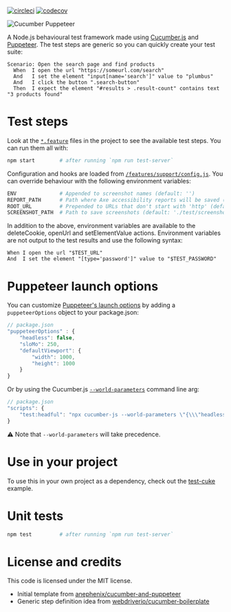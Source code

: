 [![circleci](https://img.shields.io/circleci/project/github/patheard/cucumber-puppeteer.svg)](https://circleci.com/gh/patheard/cucumber-puppeteer)
[![codecov](https://codecov.io/gh/patheard/cucumber-puppeteer/branch/master/graph/badge.svg)](https://codecov.io/gh/patheard/cucumber-puppeteer)

![Cucumber Puppeteer](https://raw.githubusercontent.com/patheard/cucumber-puppeteer/master/test/screenshots/ref/cucumber-puppeteer-full.png)

A Node.js behavioural test framework made using [Cucumber.js](https://github.com/cucumber/cucumber-js) and [Puppeteer](https://github.com/GoogleChrome/puppeteer).  The test steps are generic so you can quickly create your test suite:

```gherkin
Scenario: Open the search page and find products
  When  I open the url "https://someurl.com/search"
  And   I set the element "input[name='search']" value to "plumbus"
  And   I click the button ".search-button"
  Then  I expect the element "#results > .result-count" contains text "3 products found"
```

# Test steps
Look at the [`*.feature`](https://github.com/patheard/cucumber-puppeteer/tree/master/features) files in the project to see the available test steps.  You can run them all with: 

```bash
npm start        # after running `npm run test-server`
```

Configuration and hooks are loaded from [`/features/support/config.js`](https://github.com/patheard/cucumber-puppeteer/blob/master/features/support/config.js).  You can override behaviour with the following environment variables:

```bash
ENV              # Appended to screenshot names (default: '')
REPORT_PATH      # Path where Axe accessibility reports will be saved (default: './test/reports')
ROOT_URL         # Prepended to URLs that don't start with 'http' (default: '')
SCREENSHOT_PATH  # Path to save screenshots (default: './test/screenshots'
```

In addition to the above, environment variables are available to the deleteCookie, openUrl and setElementValue actions.  Environment variables are not output to the test results and use the following syntax:

```gherkin
When I open the url "$TEST_URL"
And  I set the element "[type='password']" value to "$TEST_PASSWORD"
```

# Puppeteer launch options
You can customize [Puppeteer's launch options](https://github.com/GoogleChrome/puppeteer/blob/master/docs/api.md#puppeteerlaunchoptions) by adding a `puppeteerOptions` object to your package.json:
```javascript
// package.json
"puppeteerOptions" : {
    "headless": false,
    "sloMo": 250,
    "defaultViewport": {
        "width": 1000,
        "height": 1000
    }
}

```
Or by using the Cucumber.js [`--world-parameters`](https://github.com/cucumber/cucumber-js/blob/master/docs/cli.md#world-parameters) command line arg:

```javascript
// package.json
"scripts": {
    "test:headful": "npx cucumber-js --world-parameters \"{\\\"headless\\\": false}\""
}
```

:warning: Note that `--world-parameters` will take precedence.

# Use in your project
To use this in your own project as a dependency, check out the [test-cuke](https://github.com/patheard/test-cuke) example.

# Unit tests

```bash
npm test         # after running `npm run test-server`
```

# License and credits

This code is licensed under the MIT license.
* Initial template from [anephenix/cucumber-and-puppeteer](https://github.com/anephenix/cucumber-and-puppeteer) 
* Generic step definition idea from [webdriverio/cucumber-boilerplate](https://github.com/webdriverio/cucumber-boilerplate)
